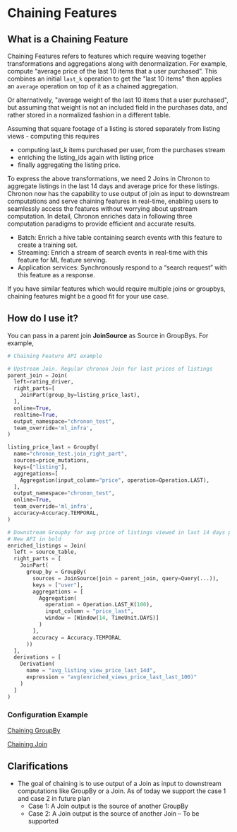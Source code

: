 # Chaining Features

## What is a Chaining Feature
Chaining Features refers to features which require weaving together transformations and aggregations along with denormalization.
For example, compute  “average price of the last 10 items that a user purchased”.  This combines an initial `last_k` operation to get the "last 10 items" then applies an `average` operation on top of it as a chained aggregation.

Or alternatively, "average weight of the last 10 items that a user purchased", but assuming that weight is not an included field in the purchases data, and rather stored in a normalized fashion in a different table.

Assuming that square footage of a listing is stored separately from listing views - computing this requires
- computing last_k items purchased per user, from the purchases stream
- enriching the listing_ids again with listing price
- finally aggregating the listing price.

To express the above transformations, we need 2 Joins in Chronon to aggregate listings in the last 14 days and average price for these listings.
Chronon now has the capability to use output of join as input to downstream computations and serve chaining features in real-time, enabling users to seamlessly access the features without worrying about upstream computation. In detail, Chronon enriches data in following three computation paradigms to provide efficient and accurate results.
- Batch: Enrich a hive table containing search events with this feature to create a training set.
- Streaming: Enrich a stream of search events in real-time with this feature for ML feature serving.
- Application services: Synchronously respond to a “search request” with this feature as a response.

If you have similar features which would require multiple joins or groupbys, chaining features might be a good fit for your use case.

## How do I use it?
You can pass in a parent join  **JoinSource** as Source in GroupBys. For example,

```python 
# Chaining Feature API example 

# Upstream Join. Regular chronon Join for last prices of listings
parent_join = Join(
  left=rating_driver,
  right_parts=[
    JoinPart(group_by=listing_price_last),
  ],
  online=True,
  realtime=True,
  output_namespace="chronon_test",
  team_override='ml_infra',
)

listing_price_last = GroupBy(
  name="chronon_test.join_right_part",
  sources=price_mutations,
  keys=["listing"],
  aggregations=[
    Aggregation(input_column="price", operation=Operation.LAST),
  ],
  output_namespace="chronon_test",
  online=True,
  team_override='ml_infra',
  accuracy=Accuracy.TEMPORAL,
)

# Downstream Groupby for avg price of listings viewed in last 14 days per user
# New API in bold
enriched_listings = Join(
  left = source_table,
  right_parts = [
    JoinPart(
      group_by = GroupBy(
        sources = JoinSource(join = parent_join, query=Query(...)),
        keys = ["user"],
        aggregations = [
          Aggregation(
            operation = Operation.LAST_K(100),
            input_column = "price_last",
            window = [Window(14, TimeUnit.DAYS)]
          )
        ],
        accuracy = Accuracy.TEMPORAL
      ))
  ],
  derivations = [
    Derivation(
      name = "avg_listing_view_price_last_14d",
      expression = "avg(enriched_views_price_last_last_100)"
    )
  ]
)

```
### Configuration Example
[Chaining GroupBy](https://github.com/airbnb/chronon/blob/master/api/py/test/sample/group_bys/sample_team/sample_chaining_group_by.py)

[Chaining Join](https://github.com/airbnb/chronon/blob/master/api/py/test/sample/joins/sample_team/sample_chaining_join.py)

## Clarifications
- The goal of chaining is to use output of a Join as input to downstream computations like GroupBy or a Join. As of today we support the case 1 and case 2 in future plan
    - Case 1: A Join output is the source of another GroupBy
    - Case 2: A Join output is the source of another Join – To be supported 



